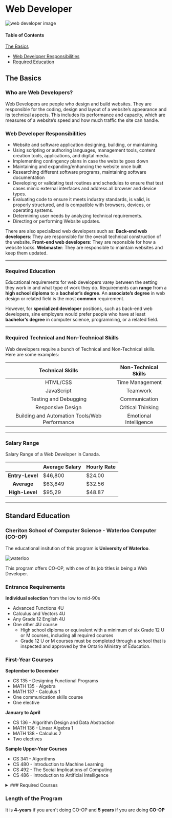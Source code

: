**Web Developer**
=============

![web developer image](https://miro.medium.com/max/8576/1*EE4IrlniNAhubIUrFqV3FQ.jpeg)

#### Table of Contents

[The Basics](#The-Basics)
* [Web Developer Responsibilities](#Web-Developer-Responsibilities)
* [Required Education](#Required-Education)





## The Basics

### Who are Web Developers?
Web Developers are people who design and build websites. They are responsible for the coding, design and layout of a website’s appearance and its technical aspects. This includes its performance and capacity, which are measures of a website’s speed and how much traffic the site can handle.



### **Web Developer Responsibilities**
* Website and software application designing, building, or maintaining.
* Using scripting or authoring languages, management tools, content creation tools, applications, and digital media.
* Implementing contingency plans in case the website goes down
* Maintaining and expanding/enhancing the website once built
* Researching different software programs, maintaining software documentation
* Developing or validating test routines and schedules to ensure that test cases mimic external interfaces and address all browser and device types.
* Evaluating code to ensure it meets industry standards, is valid, is properly structured, and is compatible with browsers, devices, or operating systems.
* Determining user needs by analyzing technical requirements.
* Directing or performing Website updates.

There are also specialized web developers such as:
**Back-end web developers**: They are responsible for the overall technical construction of the website.
**Front-end web developers**: They are reponsible for how a website looks. 
**Webmaster**: They are responsible to maintain websites and keep them updated. 

---

### **Required Education**

Educational requirements for web developers varey between the setting they work in and what type of work they do. Requirements can **range** from a **high school diploma** to a **bachelor’s degree**. An **associate’s degree** in web design or related field is the most **common** requirement. 

However, for **specialized developer** positions, such as back-end web developers, sine employers would prefer people who have at least **bachelor’s degree** in computer science, programming, or a related field.

---

### **Required Technical and Non-Technical Skills**

Web developers require a bunch of Technical and Non-Technical skills. Here are some examples:

| Technical Skills | Non-Technical Skills|
| :---------------:| :-----------------: |
| HTML/CSS         | Time Management     |
| JavaScript       | Teamwork            |
| Testing and Debugging | Communication |
| Responsive Design     | Critical Thinking |
| Building and Automation Tools/Web Performance | Emotional Intelligence |

---

### **Salary Range**

Salary Range of a Web Developer in Canada. 

|                  | Average Salary | Hourly Rate |
|:---------------: |----------------|-------------|
| **Entry-Level**  | $46,800        | $24.00      |
| **Average**      | $63,849        | $32.56      |
| **High-Level**   | $95,29         | $48.87      | 

---

## **Standard Education**

### **Cheriton School of Computer Science - Waterloo Computer (CO-OP)**

The educational insitution of this program is **University of Waterloo**.

![waterloo](https://upload.wikimedia.org/wikipedia/en/6/6e/University_of_Waterloo_seal.svg)

This program offers CO-OP, with one of its job titles is being a Web Developer.  

### Entrance Requirements 

**Individual selection** from the low to mid-90s
  * Advanced Functions 4U
  * Calculus and Vectors 4U
  * Any Grade 12 English 4U
  * One other 4U course
    * High school diploma or equivalent with a minimum of six Grade 12 U or M courses, including all required courses
    * Grade 12 U or M courses must be completed through a school that is inspected and approved by the Ontario Ministry of Education.

### First-Year Courses

**September to December**
  * CS 135 - Designing Functional Programs
  * MATH 135 - Algebra
  * MATH 137 - Calculus 1
  * One communication skills course
  * One elective

**January to April**
  * CS 136 - Algorithm Design and Data Abstraction
  * MATH 136 - Linear Algebra 1
  * MATH 138 - Calculus 2
  * Two electives

**Sample Upper-Year Courses**
  * CS 341 - Algorithms
  * CS 480 - Introduction to Machine Learning
  * CS 492 - The Social Implications of Computing
  * CS 486 - Introduction to Artificial Intelligence

<details>

<summary> ### Required Courses </summary>

**One of**
* CS 115 Introduction to Computer Science 1
* CS 135 Designing Functional Programs
* CS 145 Designing Functional Programs (Advanced Level)

**One of**
* CS 136 Elementary Algorithm Design and Data Abstraction
* CS 146 Elementary Algorithm Design and Data Abstraction (Advanced Level)

**One of**
* MATH 127 Calculus 1 for the Sciences
* MATH 137 Calculus 1 for Honours Mathematics
* MATH 147 Calculus 1 (Advanced Level)

**One of**
* MATH 128 Calculus 2 for the Sciences
* MATH 138 Calculus 2 for Honours Mathematics
* MATH 148 Calculus 2 (Advanced Level)

**One of**
* MATH 135 Algebra for Honours Mathematics
* MATH 145 Algebra (Advanced Level)

**One of**
* MATH 136 Linear Algebra 1 for Honours Mathematics
* MATH 146 Linear Algebra 1 (Advanced Level)

**One of**
* MATH 239 Introduction to Combinatorics
* MATH 249 Introduction to Combinatorics (Advanced Level)

**One of**
* STAT 230 Probability
* STAT 240 Probability (Advanced Level)

**One of**
* STAT 231 Statistics
* STAT 241 Statistics (Advanced Level)

**All of**
* CS 240 Data Structures and Data Management
* CS 241 Foundations of Sequential Programs
* CS 245 Logic and Computation
* CS 246 Object-Oriented Software Development
* CS 251 Computer Organization and Design
* CS 341 Algorithms
* CS 350 Operating Systems
* Three additional CS courses chosen from CS 340-CS 398, CS 440-CS 489.
 
 > **Two addtional CS courses chosen from C S 440-CS 489**
 > **One additional course chosen from**

</details>

### Length of the Program

It is **4-years** if you aren't doing CO-OP and **5 years** if you are doing **CO-OP** 